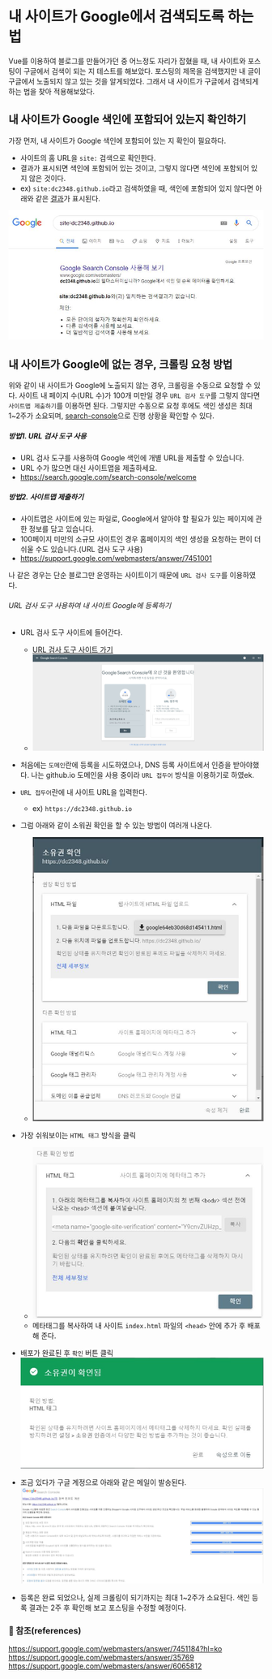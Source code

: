 # 내 사이트가 Google에서 검색되도록 하는법

Vue를 이용하여 블로그를 만들어가던 중 어느정도 자리가 잡혔을 때, 내 사이트와 포스팅이 구글에서 검색이 되는 지 테스트를 해보았다. 포스팅의 제목을 검색했지만 내 글이 구글에서 노출되지 않고 있는 것을 알게되었다. 그래서 내 사이트가 구글에서 검색되게 하는 법을 찾아 적용해보았다.


## 내 사이트가 Google 색인에 포함되어 있는지 확인하기
가장 먼저, 내 사이트가 Google 색인에 포함되어 있는 지 확인이 필요하다.

- 사이트의 홈 URL을 `site:` 검색으로 확인한다.
- 결과가 표시되면 색인에 포함되어 있는 것이고, 그렇지 않다면 색인에 포함되어 있지 않은 것이다.
- ex) `site:dc2348.github.io`라고 검색하였을 때, 색인에 포함되어 있지 않다면 아래와 같은 [결과](https://www.google.com/search?q=site:dc2348.github.io)가 표시된다.

![vue-2020-02-17-01](/src/assets/images/vue/vue-2020-02-17-01.jpg)


## 내 사이트가 Google에 없는 경우, 크롤링 요청 방법
위와 같이 내 사이트가 Google에 노출되지 않는 경우, 크롤링을 수동으로 요청할 수 있다.
사이트 내 페이지 수(URL 수)가 100개 미만일 경우 `URL 검사 도구`를 그렇지 않다면 `사이트맵 제출하기`를 이용하면 된다.
그렇지만 수동으로 요청 후에도 색인 생성은 최대 1~2주가 소요되며, [search-console](https://search.google.com/search-console)으로 진행 상황을 확인할 수 있다.

##### 방법1. URL 검사 도구 사용
- URL 검사 도구를 사용하여 Google 색인에 개별 URL을 제출할 수 있습니다.
- URL 수가 많으면 대신 사이트맵을 제출하세요.
- https://search.google.com/search-console/welcome


##### 방법2. 사이트맵 제출하기
- 사이트맵은 사이트에 있는 파일로, Google에서 알아야 할 필요가 있는 페이지에 관한 정보를 담고 있습니다.
- 100페이지 미만의 소규모 사이트인 경우 홈페이지의 색인 생성을 요청하는 편이 더 쉬울 수도 있습니다.(URL 검사 도구 사용)
- https://support.google.com/webmasters/answer/7451001


나 같은 경우는 단순 블로그만 운영하는 사이트이기 때문에 `URL 검사 도구`를 이용하였다.

###### URL 검사 도구 사용하여 내 사이트 Google에 등록하기
- URL 검사 도구 사이트에 들어간다. 
    - [URL 검사 도구 사이트 가기](https://search.google.com/search-console/welcome)
    - ![vue-2020-02-17-02](/src/assets/images/vue/vue-2020-02-17-02.jpg)
- 처음에는 `도메인`란에 등록을 시도하였으나, DNS 등록 사이트에서 인증을 받아야했다. 나는 github.io 도메인을 사용 중이라 `URL 접두어` 방식을 이용하기로 하였ek.
- `URL 접두어`란에 내 사이트 URL을 입력한다.
    - ex) `https://dc2348.github.io`
- 그럼 아래와 같이 소워권 확인을 할 수 있는 방법이 여러개 나온다.
    - ![vue-2020-02-17-03](/src/assets/images/vue/vue-2020-02-17-03.jpg)
- 가장 쉬워보이는 `HTML 태그` 방식을 클릭
    - ![vue-2020-02-17-04](/src/assets/images/vue/vue-2020-02-17-04.jpg)
    - 메타태그를 복사하여 내 사이트 `index.html` 파일의 `<head>` 안에 추가 후 배포해 준다.
- 배포가 완료된 후 `확인` 버튼 클릭
![vue-2020-02-17-05](/src/assets/images/vue/vue-2020-02-17-05.jpg)
- 조금 있다가 구글 계정으로 아래와 같은 메일이 발송된다.
![vue-2020-02-17-06](/src/assets/images/vue/vue-2020-02-17-06.jpg)

- 등록은 완료 되었으나, 실제 크롤링이 되기까지는 최대 1~2주가 소요된다. 색인 등록 결과는 2주 후 확인해 보고 포스팅을 수정할 예정이다. 



### :bookmark_tabs: 참조(references)
https://support.google.com/webmasters/answer/7451184?hl=ko
https://support.google.com/webmasters/answer/35769
https://support.google.com/webmasters/answer/6065812